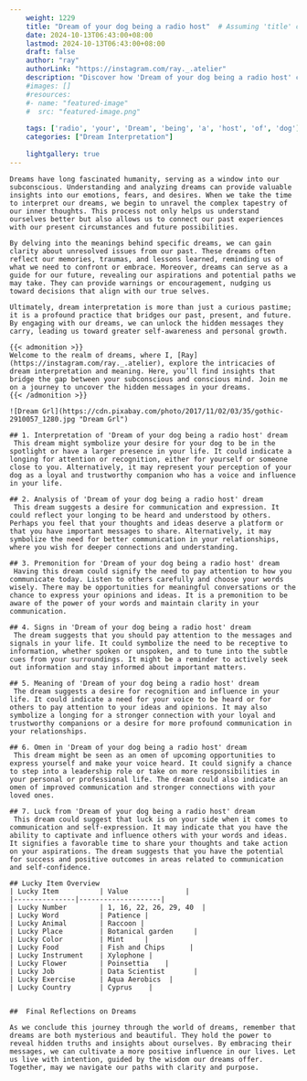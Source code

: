 ```yaml
---
    weight: 1229
    title: "Dream of your dog being a radio host"  # Assuming 'title' column exists
    date: 2024-10-13T06:43:00+08:00
    lastmod: 2024-10-13T06:43:00+08:00
    draft: false
    author: "ray"
    authorLink: "https://instagram.com/ray._.atelier"
    description: "Discover how 'Dream of your dog being a radio host' can interpret your future and uncover its significant meanings in your life."
    #images: []
    #resources:
    #- name: "featured-image"
    #  src: "featured-image.png"
    
    tags: ['radio', 'your', 'Dream', 'being', 'a', 'host', 'of', 'dog']
    categories: ["Dream Interpretation"]
    
    lightgallery: true
---
```

    
    Dreams have long fascinated humanity, serving as a window into our subconscious. Understanding and analyzing dreams can provide valuable insights into our emotions, fears, and desires. When we take the time to interpret our dreams, we begin to unravel the complex tapestry of our inner thoughts. This process not only helps us understand ourselves better but also allows us to connect our past experiences with our present circumstances and future possibilities.
    
    By delving into the meanings behind specific dreams, we can gain clarity about unresolved issues from our past. These dreams often reflect our memories, traumas, and lessons learned, reminding us of what we need to confront or embrace. Moreover, dreams can serve as a guide for our future, revealing our aspirations and potential paths we may take. They can provide warnings or encouragement, nudging us toward decisions that align with our true selves.
    
    Ultimately, dream interpretation is more than just a curious pastime; it is a profound practice that bridges our past, present, and future. By engaging with our dreams, we can unlock the hidden messages they carry, leading us toward greater self-awareness and personal growth.
    
    {{< admonition >}}
    Welcome to the realm of dreams, where I, [Ray](https://instagram.com/ray._.atelier), explore the intricacies of dream interpretation and meaning. Here, you’ll find insights that bridge the gap between your subconscious and conscious mind. Join me on a journey to uncover the hidden messages in your dreams.
    {{< /admonition >}}
    
    ![Dream Grl](https://cdn.pixabay.com/photo/2017/11/02/03/35/gothic-2910057_1280.jpg "Dream Grl")
    
    ## 1. Interpretation of 'Dream of your dog being a radio host' dream
     This dream might symbolize your desire for your dog to be in the spotlight or have a larger presence in your life. It could indicate a longing for attention or recognition, either for yourself or someone close to you. Alternatively, it may represent your perception of your dog as a loyal and trustworthy companion who has a voice and influence in your life.
    
    ## 2. Analysis of 'Dream of your dog being a radio host' dream
     This dream suggests a desire for communication and expression. It could reflect your longing to be heard and understood by others. Perhaps you feel that your thoughts and ideas deserve a platform or that you have important messages to share. Alternatively, it may symbolize the need for better communication in your relationships, where you wish for deeper connections and understanding.
    
    ## 3. Premonition for 'Dream of your dog being a radio host' dream
     Having this dream could signify the need to pay attention to how you communicate today. Listen to others carefully and choose your words wisely. There may be opportunities for meaningful conversations or the chance to express your opinions and ideas. It is a premonition to be aware of the power of your words and maintain clarity in your communication.
    
    ## 4. Signs in 'Dream of your dog being a radio host' dream
     The dream suggests that you should pay attention to the messages and signals in your life. It could symbolize the need to be receptive to information, whether spoken or unspoken, and to tune into the subtle cues from your surroundings. It might be a reminder to actively seek out information and stay informed about important matters.
    
    ## 5. Meaning of 'Dream of your dog being a radio host' dream
     The dream suggests a desire for recognition and influence in your life. It could indicate a need for your voice to be heard or for others to pay attention to your ideas and opinions. It may also symbolize a longing for a stronger connection with your loyal and trustworthy companions or a desire for more profound communication in your relationships.
    
    ## 6. Omen in 'Dream of your dog being a radio host' dream
     This dream might be seen as an omen of upcoming opportunities to express yourself and make your voice heard. It could signify a chance to step into a leadership role or take on more responsibilities in your personal or professional life. The dream could also indicate an omen of improved communication and stronger connections with your loved ones.
    
    ## 7. Luck from 'Dream of your dog being a radio host' dream
     This dream could suggest that luck is on your side when it comes to communication and self-expression. It may indicate that you have the ability to captivate and influence others with your words and ideas. It signifies a favorable time to share your thoughts and take action on your aspirations. The dream suggests that you have the potential for success and positive outcomes in areas related to communication and self-confidence.
    
    ## Lucky Item Overview
    | Lucky Item          | Value              |
    |---------------|--------------------|
    | Lucky Number        | 1, 16, 22, 26, 29, 40  |
    | Lucky Word          | Patience |
    | Lucky Animal        | Raccoon |
    | Lucky Place         | Botanical garden     |
    | Lucky Color         | Mint     |
    | Lucky Food          | Fish and Chips      |
    | Lucky Instrument    | Xylophone |
    | Lucky Flower        | Poinsettia    |
    | Lucky Job           | Data Scientist       |
    | Lucky Exercise      | Aqua Aerobics  |
    | Lucky Country       | Cyprus    |
    
    
    ##  Final Reflections on Dreams
    
    As we conclude this journey through the world of dreams, remember that dreams are both mysterious and beautiful. They hold the power to reveal hidden truths and insights about ourselves. By embracing their messages, we can cultivate a more positive influence in our lives. Let us live with intention, guided by the wisdom our dreams offer. Together, may we navigate our paths with clarity and purpose.
    